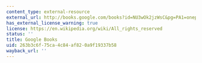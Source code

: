 ```yaml
---
content_type: external-resource
external_url: http://books.google.com/books?id=NU3wOk2jzWsC&pg=PA1=onepage
has_external_license_warning: true
license: https://en.wikipedia.org/wiki/All_rights_reserved
status: ''
title: Google Books
uid: 263b3c6f-75ca-4c84-af82-0a9f19337b58
wayback_url: ''
---
```

